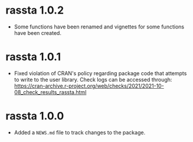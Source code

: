 # rassta 1.0.2

* Some functions have been renamed and vignettes for some functions have been created.


# rassta 1.0.1

* Fixed violation of CRAN's policy regarding package code that attempts to write
to the user library. Check logs can be accessed through:
https://cran-archive.r-project.org/web/checks/2021/2021-10-08_check_results_rassta.html


# rassta 1.0.0

* Added a `NEWS.md` file to track changes to the package.
